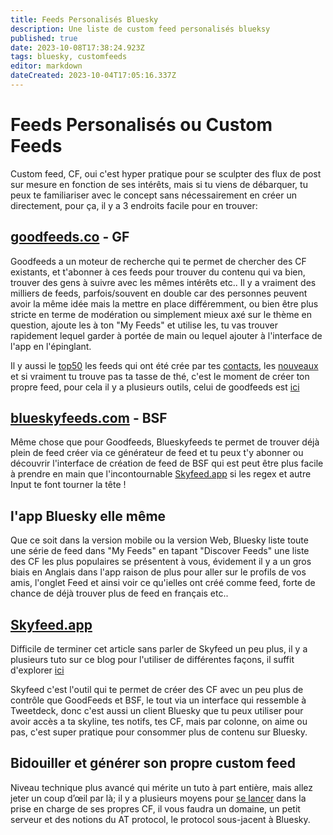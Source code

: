 ```yaml
---
title: Feeds Personalisés Bluesky
description: Une liste de custom feed personalisés blueksy
published: true
date: 2023-10-08T17:38:24.923Z
tags: bluesky, customfeeds
editor: markdown
dateCreated: 2023-10-04T17:05:16.337Z
---
```


# Feeds Personalisés ou Custom Feeds

Custom feed, CF, oui c'est hyper pratique pour se sculpter des flux de post sur mesure en fonction de ses intérêts, mais si tu viens de débarquer, tu peux te familiariser avec le concept sans nécessairement en créer un directement, pour ça, il y a 3 endroits facile pour en trouver: 

## [goodfeeds.co](https://goodfeeds.co/all) - GF

Goodfeeds a un moteur de recherche qui te permet de chercher des CF existants, et t'abonner à ces feeds pour trouver du contenu qui va bien, trouver des gens à suivre avec les mêmes intérêts etc..
Il y a vraiment des milliers de feeds, parfois/souvent en double car des personnes peuvent avoir la même idée mais la mettre en place différemment, ou bien être plus stricte en terme de modération ou simplement mieux axé sur le thème en question, ajoute les à ton "My Feeds" et utilise les, tu vas trouver rapidement lequel garder à portée de main ou lequel ajouter à l'interface de l'app en l'épinglant. 

Il y aussi le [top50](https://goodfeeds.co/all?p=1) les feeds qui ont été crée par tes [contacts](https://goodfeeds.co/friends), les [nouveaux](https://goodfeeds.co/newest) et si vraiment tu trouve pas ta tasse de thé, c'est le moment de créer ton propre feed, pour cela il y a plusieurs outils, celui de goodfeeds est [ici](https://track.goodfeeds.co/)

## [blueskyfeeds.com](https://blueskyfeeds.com/) - BSF

Même chose que pour Goodfeeds, Blueskyfeeds te permet de trouver déjà plein de feed créer via ce générateur de feed et tu peux t'y abonner ou découvrir l'interface de création de feed de BSF qui est peut être plus facile à prendre en main que l'incontournable [Skyfeed.app](https://skyfeed.app) si les regex et autre Input te font tourner la tête !

## l'app Bluesky elle même

  Que ce soit dans la version mobile ou la version Web, Bluesky liste toute une série de feed dans "My Feeds" en tapant "Discover Feeds" une liste des CF les plus populaires se présentent à vous, évidement il y a un gros biais en Anglais dans l'app raison de plus pour aller sur le profils de vos amis, l'onglet Feed et ainsi voir ce qu'ielles ont créé comme feed, forte de chance de déjà trouver plus de feed en français etc..

## [Skyfeed.app](https://Skyfeed.app)

Difficile de terminer cet article sans parler de Skyfeed un peu plus, il y a plusieurs tuto sur ce blog pour l'utiliser de différentes façons, il suffit d'explorer [ici](https://saskeets.micro.blog/categories/tutos/)

Skyfeed c'est l'outil qui te permet de créer des CF avec un peu plus de contrôle que GoodFeeds et BSF, le tout via un interface qui ressemble à Tweetdeck, donc c'est aussi un client Bluesky que tu peux utiliser pour avoir accès a ta skyline, tes notifs, tes CF, mais par colonne, on aime ou pas, c'est super pratique pour consommer plus de contenu sur Bluesky. 

## Bidouiller et générer son propre custom feed
Niveau technique plus avancé qui mérite un tuto à part entière, mais allez jeter un coup d’œil par là; il y a plusieurs moyens pour [se lancer](https://saskeets.micro.blog/2023/09/03/github-repositories-to.html) dans la prise en charge de ses propres CF, il vous faudra un domaine, un petit serveur et des notions du AT protocol, le protocol sous-jacent à Bluesky. 